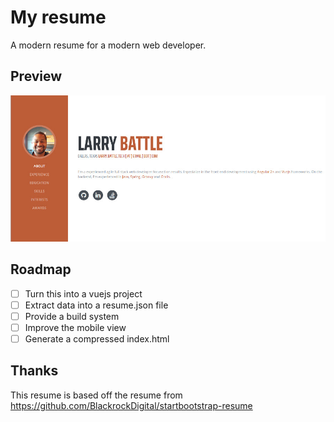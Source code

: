 # My resume
A modern resume for a modern web developer.

## Preview
![Preview Image](preview.jpg)

## Roadmap
- [ ] Turn this into a vuejs project
- [ ] Extract data into a resume.json file
- [ ] Provide a build system
- [ ] Improve the mobile view
- [ ] Generate a compressed index.html

## Thanks
This resume is based off the resume from https://github.com/BlackrockDigital/startbootstrap-resume
